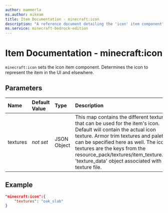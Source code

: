 ```yaml
---
author: mammerla
ms.author: mikeam
title: Item Documentation - minecraft:icon
description: "A reference document detailing the 'icon' item component"
ms.service: minecraft-bedrock-edition
---
```


# Item Documentation - minecraft:icon

`minecraft:icon` sets the icon item component. Determines the icon to represent the item in the UI and elsewhere.

## Parameters

|Name |Default Value  |Type  |Description  |
|:----------|:----------|:----------|:----------|
|textures| *not set*| JSON Object| This map contains the different textures that can be used for the item's icon. Default will contain the actual icon texture. Armor trim textures and palettes can be specified here as well. The icon textures are the keys from the resource_pack/textures/item_texture.json 'texture_data' object associated with the texture file. |

## Example

```json
"minecraft:icon":{
    "textures": "oak_slab"
}
```
